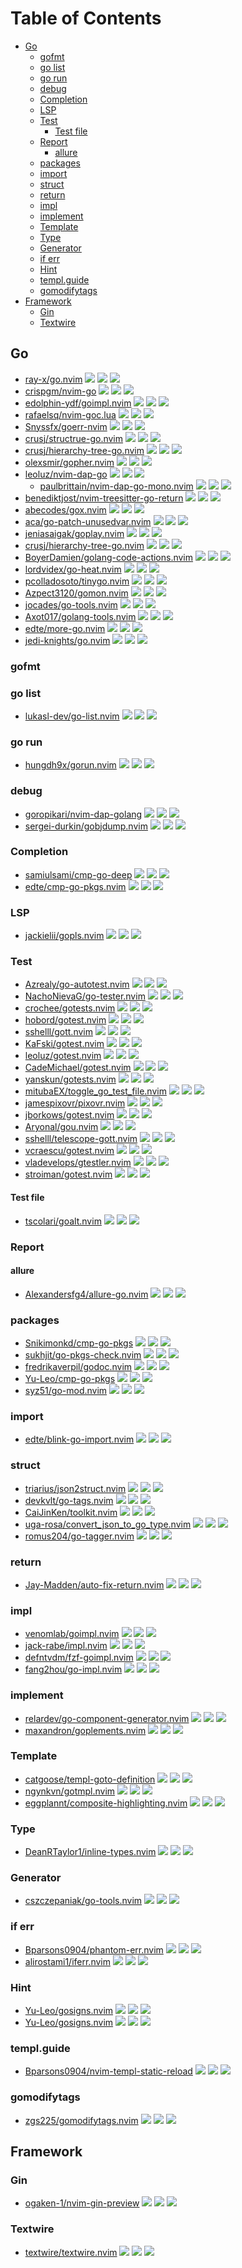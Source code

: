 # Table of Contents

<!-- toc -->

- [Go](#go)
  - [gofmt](#gofmt)
  - [go list](#go-list)
  - [go run](#go-run)
  - [debug](#debug)
  - [Completion](#completion)
  - [LSP](#lsp)
  - [Test](#test)
    - [Test file](#test-file)
  - [Report](#report)
    - [allure](#allure)
  - [packages](#packages)
  - [import](#import)
  - [struct](#struct)
  - [return](#return)
  - [impl](#impl)
  - [implement](#implement)
  - [Template](#template)
  - [Type](#type)
  - [Generator](#generator)
  - [if err](#if-err)
  - [Hint](#hint)
  - [templ.guide](#templguide)
  - [gomodifytags](#gomodifytags)
- [Framework](#framework)
  - [Gin](#gin)
  - [Textwire](#textwire)

<!-- tocstop -->

## Go

- [ray-x/go.nvim](https://github.com/ray-x/go.nvim) ![](https://img.shields.io/github/stars/ray-x/go.nvim) ![](https://img.shields.io/github/last-commit/ray-x/go.nvim) ![](https://img.shields.io/github/commit-activity/y/ray-x/go.nvim)
- [crispgm/nvim-go](https://github.com/crispgm/nvim-go) ![](https://img.shields.io/github/stars/crispgm/nvim-go) ![](https://img.shields.io/github/last-commit/crispgm/nvim-go) ![](https://img.shields.io/github/commit-activity/y/crispgm/nvim-go)
- [edolphin-ydf/goimpl.nvim](https://github.com/edolphin-ydf/goimpl.nvim) ![](https://img.shields.io/github/stars/edolphin-ydf/goimpl.nvim) ![](https://img.shields.io/github/last-commit/edolphin-ydf/goimpl.nvim) ![](https://img.shields.io/github/commit-activity/y/edolphin-ydf/goimpl.nvim)
- [rafaelsq/nvim-goc.lua](https://github.com/rafaelsq/nvim-goc.lua) ![](https://img.shields.io/github/stars/rafaelsq/nvim-goc.lua) ![](https://img.shields.io/github/last-commit/rafaelsq/nvim-goc.lua) ![](https://img.shields.io/github/commit-activity/y/rafaelsq/nvim-goc.lua)
- [Snyssfx/goerr-nvim](https://github.com/Snyssfx/goerr-nvim) ![](https://img.shields.io/github/stars/Snyssfx/goerr-nvim) ![](https://img.shields.io/github/last-commit/Snyssfx/goerr-nvim) ![](https://img.shields.io/github/commit-activity/y/Snyssfx/goerr-nvim)
- [crusj/structrue-go.nvim](https://github.com/crusj/structrue-go.nvim) ![](https://img.shields.io/github/stars/crusj/structrue-go.nvim) ![](https://img.shields.io/github/last-commit/crusj/structrue-go.nvim) ![](https://img.shields.io/github/commit-activity/y/crusj/structrue-go.nvim)
- [crusj/hierarchy-tree-go.nvim](https://github.com/crusj/hierarchy-tree-go.nvim) ![](https://img.shields.io/github/stars/crusj/hierarchy-tree-go.nvim) ![](https://img.shields.io/github/last-commit/crusj/hierarchy-tree-go.nvim) ![](https://img.shields.io/github/commit-activity/y/crusj/hierarchy-tree-go.nvim)
- [olexsmir/gopher.nvim](https://github.com/olexsmir/gopher.nvim) ![](https://img.shields.io/github/stars/olexsmir/gopher.nvim) ![](https://img.shields.io/github/last-commit/olexsmir/gopher.nvim) ![](https://img.shields.io/github/commit-activity/y/olexsmir/gopher.nvim)
- [leoluz/nvim-dap-go](https://github.com/leoluz/nvim-dap-go) ![](https://img.shields.io/github/stars/leoluz/nvim-dap-go) ![](https://img.shields.io/github/last-commit/leoluz/nvim-dap-go) ![](https://img.shields.io/github/commit-activity/y/leoluz/nvim-dap-go)
  - [paulbrittain/nvim-dap-go-mono.nvim](https://github.com/paulbrittain/nvim-dap-go-mono.nvim) ![](https://img.shields.io/github/stars/paulbrittain/nvim-dap-go-mono.nvim) ![](https://img.shields.io/github/last-commit/paulbrittain/nvim-dap-go-mono.nvim) ![](https://img.shields.io/github/commit-activity/y/paulbrittain/nvim-dap-go-mono.nvim)
- [benediktjost/nvim-treesitter-go-return](https://github.com/benediktjost/nvim-treesitter-go-return) ![](https://img.shields.io/github/stars/benediktjost/nvim-treesitter-go-return) ![](https://img.shields.io/github/last-commit/benediktjost/nvim-treesitter-go-return) ![](https://img.shields.io/github/commit-activity/y/benediktjost/nvim-treesitter-go-return)
- [abecodes/gox.nvim](https://github.com/abecodes/gox.nvim) ![](https://img.shields.io/github/stars/abecodes/gox.nvim) ![](https://img.shields.io/github/last-commit/abecodes/gox.nvim) ![](https://img.shields.io/github/commit-activity/y/abecodes/gox.nvim)
- [aca/go-patch-unusedvar.nvim](https://github.com/aca/go-patch-unusedvar.nvim) ![](https://img.shields.io/github/stars/aca/go-patch-unusedvar.nvim) ![](https://img.shields.io/github/last-commit/aca/go-patch-unusedvar.nvim) ![](https://img.shields.io/github/commit-activity/y/aca/go-patch-unusedvar.nvim)
- [jeniasaigak/goplay.nvim](https://github.com/jeniasaigak/goplay.nvim) ![](https://img.shields.io/github/stars/jeniasaigak/goplay.nvim) ![](https://img.shields.io/github/last-commit/jeniasaigak/goplay.nvim) ![](https://img.shields.io/github/commit-activity/y/jeniasaigak/goplay.nvim)
- [crusj/hierarchy-tree-go.nvim](https://github.com/crusj/hierarchy-tree-go.nvim) ![](https://img.shields.io/github/stars/crusj/hierarchy-tree-go.nvim) ![](https://img.shields.io/github/last-commit/crusj/hierarchy-tree-go.nvim) ![](https://img.shields.io/github/commit-activity/y/crusj/hierarchy-tree-go.nvim)
- [BoyerDamien/golang-code-actions.nvim](https://github.com/BoyerDamien/golang-code-actions.nvim) ![](https://img.shields.io/github/stars/BoyerDamien/golang-code-actions.nvim) ![](https://img.shields.io/github/last-commit/BoyerDamien/golang-code-actions.nvim) ![](https://img.shields.io/github/commit-activity/y/BoyerDamien/golang-code-actions.nvim)
- [lordvidex/go-heat.nvim](https://github.com/lordvidex/go-heat.nvim) ![](https://img.shields.io/github/stars/lordvidex/go-heat.nvim) ![](https://img.shields.io/github/last-commit/lordvidex/go-heat.nvim) ![](https://img.shields.io/github/commit-activity/y/lordvidex/go-heat.nvim)
- [pcolladosoto/tinygo.nvim](https://github.com/pcolladosoto/tinygo.nvim) ![](https://img.shields.io/github/stars/pcolladosoto/tinygo.nvim) ![](https://img.shields.io/github/last-commit/pcolladosoto/tinygo.nvim) ![](https://img.shields.io/github/commit-activity/y/pcolladosoto/tinygo.nvim)
- [Azpect3120/gomon.nvim](https://github.com/Azpect3120/gomon.nvim) ![](https://img.shields.io/github/stars/Azpect3120/gomon.nvim) ![](https://img.shields.io/github/last-commit/Azpect3120/gomon.nvim) ![](https://img.shields.io/github/commit-activity/y/Azpect3120/gomon.nvim)
- [jocades/go-tools.nvim](https://github.com/jocades/go-tools.nvim) ![](https://img.shields.io/github/stars/jocades/go-tools.nvim) ![](https://img.shields.io/github/last-commit/jocades/go-tools.nvim) ![](https://img.shields.io/github/commit-activity/y/jocades/go-tools.nvim)
- [Axot017/golang-tools.nvim](https://github.com/Axot017/golang-tools.nvim) ![](https://img.shields.io/github/stars/Axot017/golang-tools.nvim) ![](https://img.shields.io/github/last-commit/Axot017/golang-tools.nvim) ![](https://img.shields.io/github/commit-activity/y/Axot017/golang-tools.nvim)
- [edte/more-go.nvim](https://github.com/edte/more-go.nvim) ![](https://img.shields.io/github/stars/edte/more-go.nvim) ![](https://img.shields.io/github/last-commit/edte/more-go.nvim) ![](https://img.shields.io/github/commit-activity/y/edte/more-go.nvim)
- [jedi-knights/go.nvim](https://github.com/jedi-knights/go.nvim) ![](https://img.shields.io/github/stars/jedi-knights/go.nvim) ![](https://img.shields.io/github/last-commit/jedi-knights/go.nvim) ![](https://img.shields.io/github/commit-activity/y/jedi-knights/go.nvim)

### gofmt

### go list

- [lukasl-dev/go-list.nvim](https://github.com/lukasl-dev/go-list.nvim) ![](https://img.shields.io/github/stars/lukasl-dev/go-list.nvim) ![](https://img.shields.io/github/last-commit/lukasl-dev/go-list.nvim) ![](https://img.shields.io/github/commit-activity/y/lukasl-dev/go-list.nvim)

### go run

- [hungdh9x/gorun.nvim](https://github.com/hungdh9x/gorun.nvim) ![](https://img.shields.io/github/stars/hungdh9x/gorun.nvim) ![](https://img.shields.io/github/last-commit/hungdh9x/gorun.nvim) ![](https://img.shields.io/github/commit-activity/y/hungdh9x/gorun.nvim)

### debug

- [goropikari/nvim-dap-golang](https://github.com/goropikari/nvim-dap-golang) ![](https://img.shields.io/github/stars/goropikari/nvim-dap-golang) ![](https://img.shields.io/github/last-commit/goropikari/nvim-dap-golang) ![](https://img.shields.io/github/commit-activity/y/goropikari/nvim-dap-golang)
- [sergei-durkin/gobjdump.nvim](https://github.com/sergei-durkin/gobjdump.nvim) ![](https://img.shields.io/github/stars/sergei-durkin/gobjdump.nvim) ![](https://img.shields.io/github/last-commit/sergei-durkin/gobjdump.nvim) ![](https://img.shields.io/github/commit-activity/y/sergei-durkin/gobjdump.nvim)

### Completion

- [samiulsami/cmp-go-deep](https://github.com/samiulsami/cmp-go-deep) ![](https://img.shields.io/github/stars/samiulsami/cmp-go-deep) ![](https://img.shields.io/github/last-commit/samiulsami/cmp-go-deep) ![](https://img.shields.io/github/commit-activity/y/samiulsami/cmp-go-deep)
- [edte/cmp-go-pkgs.nvim](https://github.com/edte/cmp-go-pkgs.nvim) ![](https://img.shields.io/github/stars/edte/cmp-go-pkgs.nvim) ![](https://img.shields.io/github/last-commit/edte/cmp-go-pkgs.nvim) ![](https://img.shields.io/github/commit-activity/y/edte/cmp-go-pkgs.nvim)

### LSP

- [jackielii/gopls.nvim](https://github.com/jackielii/gopls.nvim) ![](https://img.shields.io/github/stars/jackielii/gopls.nvim) ![](https://img.shields.io/github/last-commit/jackielii/gopls.nvim) ![](https://img.shields.io/github/commit-activity/y/jackielii/gopls.nvim)

### Test

- [Azrealy/go-autotest.nvim](https://github.com/Azrealy/go-autotest.nvim) ![](https://img.shields.io/github/stars/Azrealy/go-autotest.nvim) ![](https://img.shields.io/github/last-commit/Azrealy/go-autotest.nvim) ![](https://img.shields.io/github/commit-activity/y/Azrealy/go-autotest.nvim)
- [NachoNievaG/go-tester.nvim](https://github.com/NachoNievaG/go-tester.nvim) ![](https://img.shields.io/github/stars/NachoNievaG/go-tester.nvim) ![](https://img.shields.io/github/last-commit/NachoNievaG/go-tester.nvim) ![](https://img.shields.io/github/commit-activity/y/NachoNievaG/go-tester.nvim)
- [crochee/gotests.nvim](https://github.com/crochee/gotests.nvim) ![](https://img.shields.io/github/stars/crochee/gotests.nvim) ![](https://img.shields.io/github/last-commit/crochee/gotests.nvim) ![](https://img.shields.io/github/commit-activity/y/crochee/gotests.nvim)
- [hobord/gotest.nvim](https://github.com/hobord/gotest.nvim) ![](https://img.shields.io/github/stars/hobord/gotest.nvim) ![](https://img.shields.io/github/last-commit/hobord/gotest.nvim) ![](https://img.shields.io/github/commit-activity/y/hobord/gotest.nvim)
- [sshelll/gott.nvim](https://github.com/sshelll/gott.nvim) ![](https://img.shields.io/github/stars/sshelll/gott.nvim) ![](https://img.shields.io/github/last-commit/sshelll/gott.nvim) ![](https://img.shields.io/github/commit-activity/y/sshelll/gott.nvim)
- [KaFski/gotest.nvim](https://github.com/KaFski/gotest.nvim) ![](https://img.shields.io/github/stars/KaFski/gotest.nvim) ![](https://img.shields.io/github/last-commit/KaFski/gotest.nvim) ![](https://img.shields.io/github/commit-activity/y/KaFski/gotest.nvim)
- [leoluz/gotest.nvim](https://github.com/leoluz/gotest.nvim) ![](https://img.shields.io/github/stars/leoluz/gotest.nvim) ![](https://img.shields.io/github/last-commit/leoluz/gotest.nvim) ![](https://img.shields.io/github/commit-activity/y/leoluz/gotest.nvim)
- [CadeMichael/gotest.nvim](https://github.com/CadeMichael/gotest.nvim) ![](https://img.shields.io/github/stars/CadeMichael/gotest.nvim) ![](https://img.shields.io/github/last-commit/CadeMichael/gotest.nvim) ![](https://img.shields.io/github/commit-activity/y/CadeMichael/gotest.nvim)
- [yanskun/gotests.nvim](https://github.com/yanskun/gotests.nvim) ![](https://img.shields.io/github/stars/yanskun/gotests.nvim) ![](https://img.shields.io/github/last-commit/yanskun/gotests.nvim) ![](https://img.shields.io/github/commit-activity/y/yanskun/gotests.nvim)
- [mitubaEX/toggle_go_test_file.nvim](https://github.com/mitubaEX/toggle_go_test_file.nvim) ![](https://img.shields.io/github/stars/mitubaEX/toggle_go_test_file.nvim) ![](https://img.shields.io/github/last-commit/mitubaEX/toggle_go_test_file.nvim) ![](https://img.shields.io/github/commit-activity/y/mitubaEX/toggle_go_test_file.nvim)
- [jamespixovr/pixovr.nvim](https://github.com/jamespixovr/pixovr.nvim) ![](https://img.shields.io/github/stars/jamespixovr/pixovr.nvim) ![](https://img.shields.io/github/last-commit/jamespixovr/pixovr.nvim) ![](https://img.shields.io/github/commit-activity/y/jamespixovr/pixovr.nvim)
- [jborkows/gotest.nvim](https://github.com/jborkows/gotest.nvim) ![](https://img.shields.io/github/stars/jborkows/gotest.nvim) ![](https://img.shields.io/github/last-commit/jborkows/gotest.nvim) ![](https://img.shields.io/github/commit-activity/y/jborkows/gotest.nvim)
- [Aryonal/gou.nvim](https://github.com/Aryonal/gou.nvim) ![](https://img.shields.io/github/stars/Aryonal/gou.nvim) ![](https://img.shields.io/github/last-commit/Aryonal/gou.nvim) ![](https://img.shields.io/github/commit-activity/y/Aryonal/gou.nvim)
- [sshelll/telescope-gott.nvim](https://github.com/sshelll/telescope-gott.nvim) ![](https://img.shields.io/github/stars/sshelll/telescope-gott.nvim) ![](https://img.shields.io/github/last-commit/sshelll/telescope-gott.nvim) ![](https://img.shields.io/github/commit-activity/y/sshelll/telescope-gott.nvim)
- [vcraescu/gotest.nvim](https://github.com/vcraescu/gotest.nvim) ![](https://img.shields.io/github/stars/vcraescu/gotest.nvim) ![](https://img.shields.io/github/last-commit/vcraescu/gotest.nvim) ![](https://img.shields.io/github/commit-activity/y/vcraescu/gotest.nvim)
- [vladevelops/gtestler.nvim](https://github.com/vladevelops/gtestler.nvim) ![](https://img.shields.io/github/stars/vladevelops/gtestler.nvim) ![](https://img.shields.io/github/last-commit/vladevelops/gtestler.nvim) ![](https://img.shields.io/github/commit-activity/y/vladevelops/gtestler.nvim)
- [stroiman/gotest.nvim](https://github.com/stroiman/gotest.nvim) ![](https://img.shields.io/github/stars/stroiman/gotest.nvim) ![](https://img.shields.io/github/last-commit/stroiman/gotest.nvim) ![](https://img.shields.io/github/commit-activity/y/stroiman/gotest.nvim)

#### Test file

- [tscolari/goalt.nvim](https://github.com/tscolari/goalt.nvim) ![](https://img.shields.io/github/stars/tscolari/goalt.nvim) ![](https://img.shields.io/github/last-commit/tscolari/goalt.nvim) ![](https://img.shields.io/github/commit-activity/y/tscolari/goalt.nvim)

### Report

#### allure

- [Alexandersfg4/allure-go.nvim](https://github.com/Alexandersfg4/allure-go.nvim) ![](https://img.shields.io/github/stars/Alexandersfg4/allure-go.nvim) ![](https://img.shields.io/github/last-commit/Alexandersfg4/allure-go.nvim) ![](https://img.shields.io/github/commit-activity/y/Alexandersfg4/allure-go.nvim)

### packages

- [Snikimonkd/cmp-go-pkgs](https://github.com/Snikimonkd/cmp-go-pkgs) ![](https://img.shields.io/github/stars/Snikimonkd/cmp-go-pkgs) ![](https://img.shields.io/github/last-commit/Snikimonkd/cmp-go-pkgs) ![](https://img.shields.io/github/commit-activity/y/Snikimonkd/cmp-go-pkgs)
- [sukhjit/go-pkgs-check.nvim](https://github.com/sukhjit/go-pkgs-check.nvim) ![](https://img.shields.io/github/stars/sukhjit/go-pkgs-check.nvim) ![](https://img.shields.io/github/last-commit/sukhjit/go-pkgs-check.nvim) ![](https://img.shields.io/github/commit-activity/y/sukhjit/go-pkgs-check.nvim)
- [fredrikaverpil/godoc.nvim](https://github.com/fredrikaverpil/godoc.nvim) ![](https://img.shields.io/github/stars/fredrikaverpil/godoc.nvim) ![](https://img.shields.io/github/last-commit/fredrikaverpil/godoc.nvim) ![](https://img.shields.io/github/commit-activity/y/fredrikaverpil/godoc.nvim)
- [Yu-Leo/cmp-go-pkgs](https://github.com/Yu-Leo/cmp-go-pkgs) ![](https://img.shields.io/github/stars/Yu-Leo/cmp-go-pkgs) ![](https://img.shields.io/github/last-commit/Yu-Leo/cmp-go-pkgs) ![](https://img.shields.io/github/commit-activity/y/Yu-Leo/cmp-go-pkgs)
- [syz51/go-mod.nvim](https://github.com/syz51/go-mod.nvim) ![](https://img.shields.io/github/stars/syz51/go-mod.nvim) ![](https://img.shields.io/github/last-commit/syz51/go-mod.nvim) ![](https://img.shields.io/github/commit-activity/y/syz51/go-mod.nvim)

### import

- [edte/blink-go-import.nvim](https://github.com/edte/blink-go-import.nvim) ![](https://img.shields.io/github/stars/edte/blink-go-import.nvim) ![](https://img.shields.io/github/last-commit/edte/blink-go-import.nvim) ![](https://img.shields.io/github/commit-activity/y/edte/blink-go-import.nvim)

### struct

- [triarius/json2struct.nvim](https://github.com/triarius/json2struct.nvim) ![](https://img.shields.io/github/stars/triarius/json2struct.nvim) ![](https://img.shields.io/github/last-commit/triarius/json2struct.nvim) ![](https://img.shields.io/github/commit-activity/y/triarius/json2struct.nvim)
- [devkvlt/go-tags.nvim](https://github.com/devkvlt/go-tags.nvim) ![](https://img.shields.io/github/stars/devkvlt/go-tags.nvim) ![](https://img.shields.io/github/last-commit/devkvlt/go-tags.nvim) ![](https://img.shields.io/github/commit-activity/y/devkvlt/go-tags.nvim)
- [CaiJinKen/toolkit.nvim](https://github.com/CaiJinKen/toolkit.nvim) ![](https://img.shields.io/github/stars/CaiJinKen/toolkit.nvim) ![](https://img.shields.io/github/last-commit/CaiJinKen/toolkit.nvim) ![](https://img.shields.io/github/commit-activity/y/CaiJinKen/toolkit.nvim)
- [uga-rosa/convert_json_to_go_type.nvim](https://github.com/uga-rosa/convert_json_to_go_type.nvim) ![](https://img.shields.io/github/stars/uga-rosa/convert_json_to_go_type.nvim) ![](https://img.shields.io/github/last-commit/uga-rosa/convert_json_to_go_type.nvim) ![](https://img.shields.io/github/commit-activity/y/uga-rosa/convert_json_to_go_type.nvim)
- [romus204/go-tagger.nvim](https://github.com/romus204/go-tagger.nvim) ![](https://img.shields.io/github/stars/romus204/go-tagger.nvim) ![](https://img.shields.io/github/last-commit/romus204/go-tagger.nvim) ![](https://img.shields.io/github/commit-activity/y/romus204/go-tagger.nvim)

### return

- [Jay-Madden/auto-fix-return.nvim](https://github.com/Jay-Madden/auto-fix-return.nvim) ![](https://img.shields.io/github/stars/Jay-Madden/auto-fix-return.nvim) ![](https://img.shields.io/github/last-commit/Jay-Madden/auto-fix-return.nvim) ![](https://img.shields.io/github/commit-activity/y/Jay-Madden/auto-fix-return.nvim)

### impl

- [venomlab/goimpl.nvim](https://github.com/venomlab/goimpl.nvim) ![](https://img.shields.io/github/stars/venomlab/goimpl.nvim) ![](https://img.shields.io/github/last-commit/venomlab/goimpl.nvim) ![](https://img.shields.io/github/commit-activity/y/venomlab/goimpl.nvim)
- [jack-rabe/impl.nvim](https://github.com/jack-rabe/impl.nvim) ![](https://img.shields.io/github/stars/jack-rabe/impl.nvim) ![](https://img.shields.io/github/last-commit/jack-rabe/impl.nvim) ![](https://img.shields.io/github/commit-activity/y/jack-rabe/impl.nvim)
- [defntvdm/fzf-goimpl.nvim](https://github.com/defntvdm/fzf-goimpl.nvim) ![](https://img.shields.io/github/stars/defntvdm/fzf-goimpl.nvim) ![](https://img.shields.io/github/last-commit/defntvdm/fzf-goimpl.nvim) ![](https://img.shields.io/github/commit-activity/y/defntvdm/fzf-goimpl.nvim)
- [fang2hou/go-impl.nvim](https://github.com/fang2hou/go-impl.nvim) ![](https://img.shields.io/github/stars/fang2hou/go-impl.nvim) ![](https://img.shields.io/github/last-commit/fang2hou/go-impl.nvim) ![](https://img.shields.io/github/commit-activity/y/fang2hou/go-impl.nvim)

### implement

- [relardev/go-component-generator.nvim](https://github.com/relardev/go-component-generator.nvim) ![](https://img.shields.io/github/stars/relardev/go-component-generator.nvim) ![](https://img.shields.io/github/last-commit/relardev/go-component-generator.nvim) ![](https://img.shields.io/github/commit-activity/y/relardev/go-component-generator.nvim)
- [maxandron/goplements.nvim](https://github.com/maxandron/goplements.nvim) ![](https://img.shields.io/github/stars/maxandron/goplements.nvim) ![](https://img.shields.io/github/last-commit/maxandron/goplements.nvim) ![](https://img.shields.io/github/commit-activity/y/maxandron/goplements.nvim)

### Template

- [catgoose/templ-goto-definition](https://github.com/catgoose/templ-goto-definition) ![](https://img.shields.io/github/stars/catgoose/templ-goto-definition) ![](https://img.shields.io/github/last-commit/catgoose/templ-goto-definition) ![](https://img.shields.io/github/commit-activity/y/catgoose/templ-goto-definition)
- [ngynkvn/gotmpl.nvim](https://github.com/ngynkvn/gotmpl.nvim) ![](https://img.shields.io/github/stars/ngynkvn/gotmpl.nvim) ![](https://img.shields.io/github/last-commit/ngynkvn/gotmpl.nvim) ![](https://img.shields.io/github/commit-activity/y/ngynkvn/gotmpl.nvim)
- [eggplannt/composite-highlighting.nvim](https://github.com/eggplannt/composite-highlighting.nvim) ![](https://img.shields.io/github/stars/eggplannt/composite-highlighting.nvim) ![](https://img.shields.io/github/last-commit/eggplannt/composite-highlighting.nvim) ![](https://img.shields.io/github/commit-activity/y/eggplannt/composite-highlighting.nvim)

### Type

- [DeanRTaylor1/inline-types.nvim](https://github.com/DeanRTaylor1/inline-types.nvim) ![](https://img.shields.io/github/stars/DeanRTaylor1/inline-types.nvim) ![](https://img.shields.io/github/last-commit/DeanRTaylor1/inline-types.nvim) ![](https://img.shields.io/github/commit-activity/y/DeanRTaylor1/inline-types.nvim)

### Generator

- [cszczepaniak/go-tools.nvim](https://github.com/cszczepaniak/go-tools.nvim) ![](https://img.shields.io/github/stars/cszczepaniak/go-tools.nvim) ![](https://img.shields.io/github/last-commit/cszczepaniak/go-tools.nvim) ![](https://img.shields.io/github/commit-activity/y/cszczepaniak/go-tools.nvim)

### if err

- [Bparsons0904/phantom-err.nvim](https://github.com/Bparsons0904/phantom-err.nvim) ![](https://img.shields.io/github/stars/Bparsons0904/phantom-err.nvim) ![](https://img.shields.io/github/last-commit/Bparsons0904/phantom-err.nvim) ![](https://img.shields.io/github/commit-activity/y/Bparsons0904/phantom-err.nvim)
- [alirostami1/iferr.nvim](https://github.com/alirostami1/iferr.nvim) ![](https://img.shields.io/github/stars/alirostami1/iferr.nvim) ![](https://img.shields.io/github/last-commit/alirostami1/iferr.nvim) ![](https://img.shields.io/github/commit-activity/y/alirostami1/iferr.nvim)

### Hint

- [Yu-Leo/gosigns.nvim](https://github.com/Yu-Leo/gosigns.nvim) ![](https://img.shields.io/github/stars/Yu-Leo/gosigns.nvim) ![](https://img.shields.io/github/last-commit/Yu-Leo/gosigns.nvim) ![](https://img.shields.io/github/commit-activity/y/Yu-Leo/gosigns.nvim)
- [Yu-Leo/gosigns.nvim](https://github.com/Yu-Leo/gosigns.nvim) ![](https://img.shields.io/github/stars/Yu-Leo/gosigns.nvim) ![](https://img.shields.io/github/last-commit/Yu-Leo/gosigns.nvim) ![](https://img.shields.io/github/commit-activity/y/Yu-Leo/gosigns.nvim)

### templ.guide

- [Bparsons0904/nvim-templ-static-reload](https://github.com/Bparsons0904/nvim-templ-static-reload) ![](https://img.shields.io/github/stars/Bparsons0904/nvim-templ-static-reload) ![](https://img.shields.io/github/last-commit/Bparsons0904/nvim-templ-static-reload) ![](https://img.shields.io/github/commit-activity/y/Bparsons0904/nvim-templ-static-reload)

### gomodifytags

- [zgs225/gomodifytags.nvim](https://github.com/zgs225/gomodifytags.nvim) ![](https://img.shields.io/github/stars/zgs225/gomodifytags.nvim) ![](https://img.shields.io/github/last-commit/zgs225/gomodifytags.nvim) ![](https://img.shields.io/github/commit-activity/y/zgs225/gomodifytags.nvim)

## Framework

### Gin

- [ogaken-1/nvim-gin-preview](https://github.com/ogaken-1/nvim-gin-preview) ![](https://img.shields.io/github/stars/ogaken-1/nvim-gin-preview) ![](https://img.shields.io/github/last-commit/ogaken-1/nvim-gin-preview) ![](https://img.shields.io/github/commit-activity/y/ogaken-1/nvim-gin-preview)

### Textwire

- [textwire/textwire.nvim](https://github.com/textwire/textwire.nvim) ![](https://img.shields.io/github/stars/textwire/textwire.nvim) ![](https://img.shields.io/github/last-commit/textwire/textwire.nvim) ![](https://img.shields.io/github/commit-activity/y/textwire/textwire.nvim)
